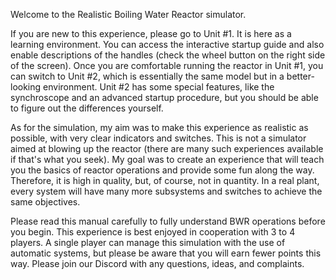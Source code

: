 Welcome to the Realistic Boiling Water Reactor simulator.

If you are new to this experience, please go to Unit #1. It is here as a learning environment. You can access the interactive startup guide and also enable descriptions of the handles (check the wheel button on the right side of the screen). Once you are comfortable running the reactor in Unit #1, you can switch to Unit #2, which is essentially the same model but in a better-looking environment. Unit #2 has some special features, like the synchroscope and an advanced startup procedure, but you should be able to figure out the differences yourself.

As for the simulation, my aim was to make this experience as realistic as possible, with very clear indicators and switches. This is not a simulator aimed at blowing up the reactor (there are many such experiences available if that's what you seek). My goal was to create an experience that will teach you the basics of reactor operations and provide some fun along the way. Therefore, it is high in quality, but, of course, not in quantity. In a real plant, every system will have many more subsystems and switches to achieve the same objectives.

Please read this manual carefully to fully understand BWR operations before you begin. This experience is best enjoyed in cooperation with 3 to 4 players. A single player can manage this simulation with the use of automatic systems, but please be aware that you will earn fewer points this way. Please join our Discord with any questions, ideas, and complaints.
